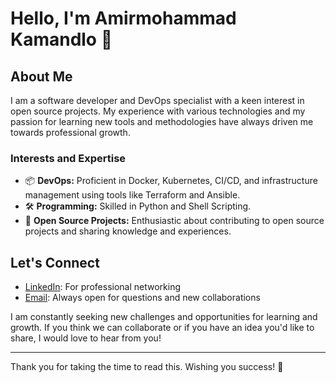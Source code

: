 # Hello, I'm Amirmohammad Kamandlo  👋

## About Me

I am a software developer and DevOps specialist with a keen interest in open source projects. My experience with various technologies and my passion for learning new tools and methodologies have always driven me towards professional growth.

### Interests and Expertise

- 📦 **DevOps:** Proficient in Docker, Kubernetes, CI/CD, and infrastructure management using tools like Terraform and Ansible.
- 🛠 **Programming:** Skilled in Python and Shell Scripting.
- 🚀 **Open Source Projects:** Enthusiastic about contributing to open source projects and sharing knowledge and experiences.

## Let's Connect

- [LinkedIn](https://www.linkedin.com/in/amirmohamadkamandlo): For professional networking
- [Email](mailto:kamandlo.ir@gmail.com): Always open for questions and new collaborations

I am constantly seeking new challenges and opportunities for learning and growth. If you think we can collaborate or if you have an idea you'd like to share, I would love to hear from you!

---

Thank you for taking the time to read this. Wishing you success! 🚀

